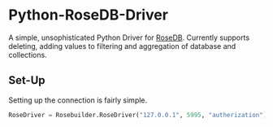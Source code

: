 # Python-RoseDB-Driver
A simple, unsophisticated Python Driver for [RoseDB](https://github.com/ShindouMihou/RoseDB). Currently supports deleting, adding values to filtering and aggregation of database and collections.

## Set-Up

Setting up the connection is fairly simple.
```Python
RoseDriver = Rosebuilder.RoseDriver("127.0.0.1", 5995, "autherization")
```
